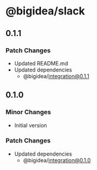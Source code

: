 # @bigidea/slack

## 0.1.1

### Patch Changes

- Updated README.md
- Updated dependencies
  - @bigidea/integration@0.1.1

## 0.1.0

### Minor Changes

- Initial version

### Patch Changes

- Updated dependencies
  - @bigidea/integration@0.1.0
